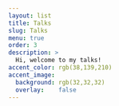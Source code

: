 ```yaml
---
layout: list
title: Talks
slug: Talks
menu: true
order: 3
description: >
  Hi, welcome to my talks!
accent_color: rgb(38,139,210)
accent_image:
  background: rgb(32,32,32)
  overlay:    false
---
```

